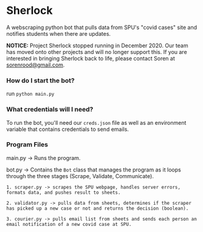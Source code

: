 # Sherlock
A webscraping python bot that pulls data from SPU's "covid cases" site and notifies students when there are updates.

**NOTICE:** Project Sherlock stopped running in December 2020. Our team has moved onto other projects and will no longer support this. If you are interested in bringing Sherlock back to life, please contact Soren at sorenrood@gmail.com.

### How do I start the bot?
run `python main.py`

### What credentials will I need?
To run the bot, you'll need our `creds.json` file as well as an environment variable that contains credentials to send emails.

### Program Files
main.py -> Runs the program.

bot.py -> Contains the `Bot` class that manages the program as it loops through the three stages (Scrape, Validate, Communicate).

    1. scraper.py -> scrapes the SPU webpage, handles server errors, formats data, and pushes result to sheets.
    
    2. validator.py -> pulls data from sheets, determines if the scraper has picked up a new case or not and returns the decision (boolean).
    
    3. courier.py -> pulls email list from sheets and sends each person an email notification of a new covid case at SPU.
